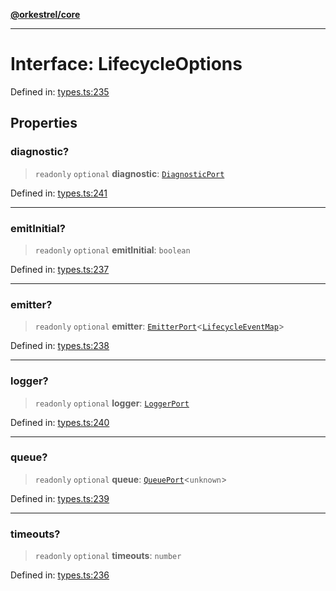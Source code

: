 [**@orkestrel/core**](../index.md)

***

# Interface: LifecycleOptions

Defined in: [types.ts:235](https://github.com/orkestrel/core/blob/240d6e1612057b96fd3fc03e1415fe3917a0f212/src/types.ts#L235)

## Properties

### diagnostic?

> `readonly` `optional` **diagnostic**: [`DiagnosticPort`](DiagnosticPort.md)

Defined in: [types.ts:241](https://github.com/orkestrel/core/blob/240d6e1612057b96fd3fc03e1415fe3917a0f212/src/types.ts#L241)

***

### emitInitial?

> `readonly` `optional` **emitInitial**: `boolean`

Defined in: [types.ts:237](https://github.com/orkestrel/core/blob/240d6e1612057b96fd3fc03e1415fe3917a0f212/src/types.ts#L237)

***

### emitter?

> `readonly` `optional` **emitter**: [`EmitterPort`](EmitterPort.md)\<[`LifecycleEventMap`](../type-aliases/LifecycleEventMap.md)\>

Defined in: [types.ts:238](https://github.com/orkestrel/core/blob/240d6e1612057b96fd3fc03e1415fe3917a0f212/src/types.ts#L238)

***

### logger?

> `readonly` `optional` **logger**: [`LoggerPort`](LoggerPort.md)

Defined in: [types.ts:240](https://github.com/orkestrel/core/blob/240d6e1612057b96fd3fc03e1415fe3917a0f212/src/types.ts#L240)

***

### queue?

> `readonly` `optional` **queue**: [`QueuePort`](QueuePort.md)\<`unknown`\>

Defined in: [types.ts:239](https://github.com/orkestrel/core/blob/240d6e1612057b96fd3fc03e1415fe3917a0f212/src/types.ts#L239)

***

### timeouts?

> `readonly` `optional` **timeouts**: `number`

Defined in: [types.ts:236](https://github.com/orkestrel/core/blob/240d6e1612057b96fd3fc03e1415fe3917a0f212/src/types.ts#L236)
